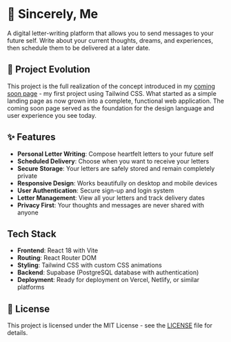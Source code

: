 # 💌 Sincerely, Me

A digital letter-writing platform that allows you to send messages to your future self. Write about your current thoughts, dreams, and experiences, then schedule them to be delivered at a later date.

## 📮 Project Evolution

This project is the full realization of the concept introduced in my [coming soon page](https://github.com/maryannintech/coming-soon-page) - my first project using Tailwind CSS. What started as a simple landing page as now grown into a complete, functional web application. The coming soon page served as the foundation for the design language and user experience you see today.

## ✨ Features

- **Personal Letter Writing**: Compose heartfelt letters to your future self
- **Scheduled Delivery**: Choose when you want to receive your letters
- **Secure Storage**: Your letters are safely stored and remain completely private
- **Responsive Design**: Works beautifully on desktop and mobile devices
- **User Authentication**: Secure sign-up and login system
- **Letter Management**: View all your letters and track delivery dates
- **Privacy First**: Your thoughts and messages are never shared with anyone

## Tech Stack

- **Frontend**: React 18 with Vite
- **Routing**: React Router DOM
- **Styling**: Tailwind CSS with custom CSS animations
- **Backend**: Supabase (PostgreSQL database with authentication)
- **Deployment**: Ready for deployment on Vercel, Netlify, or similar platforms

## 📄 License

This project is licensed under the MIT License - see the [LICENSE](LICENSE) file for details.
